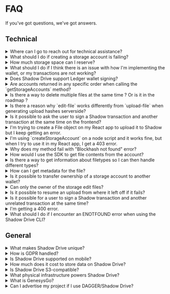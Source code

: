 # FAQ

If you've got questions, we've got answers. 

## Technical

<details>
<summary>Where can I go to reach out for technical assistance?</summary>

Our discord server is the best place to get in touch with us. [https://discord.gg/p7GzDfzyU3](https://discord.gg/p7GzDfzyU3)\
We have a dedicated support section.

In addition to this FAQ, you might find the Github Q&A useful where Issues are discussed - https://github.com/GenesysGo/shadow-drive/issues?q=is%3Aissue+is%3Aclosed
</details>

<details>
<summary>What should I do if creating a storage account is failing?</summary>

If creating a storage account is failing, make sure that you have appropriate amounts of both SOL and SHDW in your wallet. Creating a storage account requires a small amount of SOL to cover the transaction fee, as well as some SHDW to cover the initial storage allocation. Make sure that your wallet has enough funds to cover these requirements.

If you have the correct amount of SOL and SHDW in your wallet but creating a storage account is still failing, there may be other factors at play that are causing the issue. Some possible causes could be network connectivity issues, problems with the Shadow Drive node, or bugs/issues with the SDK. 

To troubleshoot the issue, you can try the following:
- Verify that the [Shadow Drive network](https://status.genesysgo.net/) is up and running.
- Check the Shadow Drive [Change Log](/reference/change-logs.md) for any known issues or bugs that may be causing the problem.
- Contact Shadow Drive [support](https://discord.gg/genesysgo) for further assistance.
</details>

<details>
<summary>How much storage space can I reserve?</summary>

There is an upper limit of 1GB per bucket. Development is currently underway which will greatly increase this cap.
</details>

<details>
<summary>What should I do if I think there is an issue with how I'm implementing the wallet, or my transactions are not working?</summary>

If you think there is an issue with how you're implementing the wallet, or your transactions are not working, you can try upgrading the wallet adapters. Check the Solana wallet adapter repositories for their examples, as the process for importing the adapters may have changed. Additionally, you can refer to the Shadow Drive documentation and SDK for more information on how to properly implement the wallet and perform transactions. If you're still having issues, contact Shadow Drive support for further assistance.
</details>

<details>
<summary>Does Shadow Drive support Ledger wallet signing?</summary>

No, Shadow Drive does not currently support Ledger wallet signing.
</details>

<details>
<summary>Are accounts returned in any specific order when calling the `getStorageAccounts` method?</summary>

Yes, accounts are returned in the order they are created when calling the `getStorageAccounts` method in GenesysGo Shadow Drive. This is because the system was designed and built in such a way to ensure that the accounts are returned in the order they were created.
</details>

<details>
<summary>Is there a way to delete multiple files at the same time ? Or is it in the roadmap ?</summary>

Currently, it is not possible to delete multiple files at once. However, we have added this feature to our roadmap and will be working on it in the near future. Thank you for your suggestion!
</details>

<details>
<summary>Is there a reason why `edit-file` works differently from `upload-file` when generating upload hashes serverside?</summary>

The `edit-file` functionality works differently from `upload-file` because it is a remnant of the first iteration of Shadow Drive where every file had an associated account on-chain with some metadata that was crucial for tracking. However, we've made some changes that aren't documented yet and aren't implemented in the SDKs. If you add `overwrite: true` to the request body of an upload request that you make manually instead of through the SDK, it will do the same thing as editing a file.
</details>

<details>
<summary>Is it possible to ask the user to sign a Shadow transaction and another transaction at the same time on the frontend?</summary>

Currently, it is not possible to ask the user to sign a Shadow transaction and another transaction at the same time on the frontend. The Shadow network only allows shadow drive-specific transactions to have instructions related to the shadow drive on chain program. Any other instructions will cause the transaction to fail. This security feature is in place to prevent malicious transactions. 
</details>

<details>
<summary>I'm trying to create a File object on my React app to upload it to Shadow but I keep getting an error.</summary>

The error you're getting may be due to the ShdwDrive instance being created before the wallet-provider is ready. In the latest example on the main branch, there is a slight change in the useEffect that creates the drive instance which may resolve your issue. Additionally, make sure that the file data buffer is converted to a Blob using `new Blob([Buffer.from("data")])`. 
</details>

<details>
<summary>I'm using `createStorageAccount` on a node script and it works fine, but when I try to use it in my React app, I get a 403 error.</summary>

By default, the rpc used is the Solana mainnet rpc api.mainnet-beta.solana.com. If you're getting blocked by that, you'll have to sign up for a paid RPC as we cannot control how the Solana mainnet rpc endpoint is limited. It is possible that the endpoint is blocking requests from the browser due to security reasons. 
</details>

<details>
<summary>Why does my method fail with "Blockhash not found" error?</summary>

This is an issue on the Solana RPC side and unfortunately, all you can do is retry the method.
</details>

<details>
<summary>How would I use the SDK to get file contents from the account?</summary>

You can send a normal GET request to https://shdw-drive.genesysgo.net/<storage-account>/<file-name> to get the file contents from the account.
</details>

<details>
<summary>Is there a way to get information about filetypes so I can then handle different types?</summary>

You can make a HEAD request or a GET request to get information about file types. If you make a GET request, the response headers should include the content type.
</details>

<details>
<summary>How can I get metadata for the file?</summary>

You can get metadata for the file by making a POST request to https://shdw-drive.genesysgo.net/<storage-account>/<file-name>. The response will include metadata for the file.
</details>

<details>
<summary>Is it possible to transfer ownership of a storage account to another wallet?</summary>

Currently, this is not an active feature in the CLI or SDK. However, it is a planned feature for future releases.
</details>

<details>
<summary>Can only the owner of the storage edit files?</summary>

Yes, currently only the owner of the storage account can edit the files.
</details>

<details>
<summary>Is it possible to resume an upload from where it left off if it fails?</summary>

No, unfortunately it is not possible to resume an upload from where it left off if it fails. However, the CLI checks files before uploading and skips them if they already exist. You also receive an output JSON file for each file upload, which will indicate if a file already exists. 
</details>


<details>
<summary>Is it possible for a user to sign a Shadow transaction and another unrelated transaction at the same time?</summary>

Currently, the Shadow network only allows Shadow Drive-specific transactions to include instructions related to the Shadow Drive on-chain program. Any other instructions will cause the transaction to fail as a security measure. This means that it is not possible for a user to sign a Shadow transaction and another unrelated transaction at the same time. 
</details>

<details>
<summary>I'm getting a 400 error.</summary>

When getting 400 timeouts for transaction submissions, it is most likely due to congestion on the Solana network. While timing out and retrying is normal during Solana congestion, many are now using priority fees may help solve congestion-related issues. Contact your RPC provider for further help.
</details>


<details>
<summary>What should I do if I encounter an ENOTFOUND error when using the Shadow Drive CLI?</summary>

If you encounter an ENOTFOUND error when using the Shadow Drive CLI, it is likely a local DNS issue on your side. ENOTFOUND is a DNS resolver problem, which means you will need to check with your Internet Service Provider (ISP) to resolve the issue. Alternatively, you can try using a Virtual Private Network (VPN) to see if that resolves the issue.
</details>

## General

<details>
<summary>What makes Shadow Drive unique?</summary>

Shadow Drive is a commodity cloud network that offers multiple service options, leveraging distributed ledger technology, and offering vertically integrated, L1-specific storage and compute. It is the only cloud network designed to democratize the earnings of traditional cloud platforms without sacrificing performance. Being S3-compatible, Shadow Drive maintains an open-source SDK and interoperability standards that make it easy to access through popular builder tools and SDKs. Its objective is to support popular tools that make building easier, regardless of the application you are building.
</details>

<details>
<summary>How is GDPR handled?</summary>

Shadow Drive provides developers with tools to comply with GDPR and can provide records to prove the deletion of a user's personal data. All records for GDPR compliance are stored on-chain and have been verified by the Solana validator network. The data is then encrypted and algorithmically distributed across the network in triplicate. All transactions are signed and publicly verifiable on-chain. 
</details>

<details>
<summary>Is Shadow Drive supported on mobile?</summary>

Yes, Shadow Drive is supported on mobile through our ecosystem partners who are actively building on mobile. Please check out our Shadow Ecosystem page for more details. Additionally, in the future, our DAGGER distributed ledger technology will enable Solana Saga powered storage solutions for those seeking low cost decentralized mobile clouds. Please check out the Learn section for more information.
</details>

<details>
<summary>How much does it cost to store data on Shadow Drive?</summary>

Shadow Drive storage costs are driven by wholesale network costs and can be estimated through various front end UIs that capture moment-in-time estimates. One example is the front-end designed by an ecosystem partners, which provides detailed information on the network as well. Here is the link to the front-end: https://sdrive.app/stats
</details>

<details>
<summary>Is Shadow Drive S3-compatible?</summary>

Yes, Shadow Drive is S3-compatible. S3-compatibility is a widely adopted standard in the cloud storage industry, and many providers offer S3-compatible APIs and protocols, which gives builders greater flexibility in choosing a cloud storage provider. This means developers can easily move data between different services without worrying about compatibility issues. Additionally, S3-compatibility offers robust APIs that enable fast and reliable query, along with virtual mount capability, making it important for Web2, Web3, and the frontiers of distributed ledger tech and AI. Shadow Drive aims to empower developers to integrate it directly into their builds, and to support the talented community of designers who will create innovative platforms for Shadow Drive. 
</details>

<details>
<summary>What physical infrastructure powers Shadow Drive?</summary>

Shadow Drive runs on a global network of bare metal infrastructure, with all compute and storage existing on bare metal. There is no dependency on cloud providers for Shadow Drive operations. For more details on the design of Shadow Drive, please see the "Design" section under the "Learn" category. 
</details>

<details>
<summary>What is GenesysGo?</summary>

GenesysGo (GG) is a company that was founded in April 2021 as a Solana validator. Since then, GG has expanded its offerings to provide RPCs and build out a large ecosystem of tools and infrastructure for Solana. GG has a team of talented developers and coders who are dedicated to building innovative solutions for the Solana community. For more information, you can visit their website at http://shadow.cloud/.
</details>


<details>
<summary>Can I advertise my project if I use DAGGER/Shadow Drive?</summary>

Yes, the Shadow Drive team would love to hear about your project if you are building on top of the Drive or using DAGGER. You can share your work in the [Shadow Drive Discord](https://discord.com/invite/genesysgo) community or submit a pull request to get added to the [Shadow Ecosystem](/build/shadow-drive/community-mainted-uis.md) page, which showcases projects built on Shadow Drive. 
</details>


